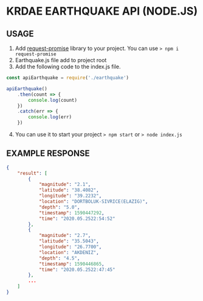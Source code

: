 # KRDAE EARTHQUAKE API (NODE.JS)

## USAGE
1. Add [request-promise](https://www.npmjs.com/package/request-promise) library to your project. You can use `> npm i request-promise`
2. Earthquake.js file add to project root
3. Add the following code to the index.js file.
```javascript
const apiEarthquake = require('./earthquake')

apiEarthquake()
    .then(count => {
        console.log(count)
    })
    .catch(err => {
        console.log(err)
    })
```
4. You can use it to start your project `> npm start` or `> node index.js`

## EXAMPLE RESPONSE
```json
{
    "result": [
        {
            "magnitude": "2.1",
            "latitude": "38.4082",
            "longitude": "39.2232",
            "location": "DORTBOLUK-SIVRICE(ELAZIG)",
            "depth": "5.0",
            "timestamp": 1590447292,
            "time": "2020.05.2522:54:52"
        },
        {
            "magnitude": "2.7",
            "latitude": "35.5043",
            "longitude": "26.7700",
            "location": "AKDENIZ",
            "depth": "4.5",
            "timestamp": 1590446865,
            "time": "2020.05.2522:47:45"
        },
        ...
    ]
}
```
